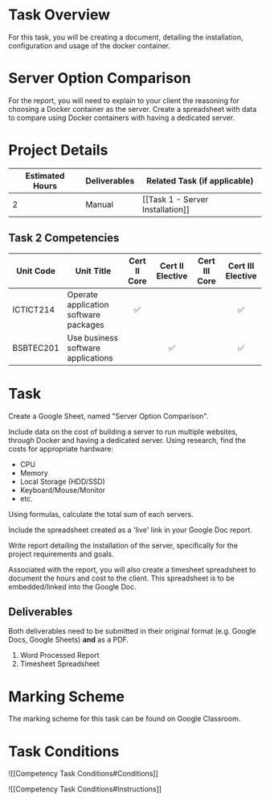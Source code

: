 # Task Overview

For this task, you will be creating a document, detailing the installation, configuration and usage of the docker container.


# Server Option Comparison
For the report, you will need to explain to your client the reasoning for choosing a Docker container as the server. 
Create a spreadsheet with data to compare using Docker containers with having a dedicated server.

# Project Details

| Estimated Hours | Deliverables | Related Task (if applicable)     |
| --------------- | ------------ | -------------------------------- |
| 2               | Manual       | [[Task 1 - Server Installation]] |

## Task 2 Competencies

| Unit Code | Unit Title                            | Cert II Core | Cert II Elective | Cert III Core | Cert III Elective |
| --------- | ------------------------------------- | :----------: | :--------------: | :-----------: | :---------------: |
| ICTICT214 | Operate application software packages |      ✅       |                  |               |         ✅         |
| BSBTEC201 | Use business software applications    |              |        ✅         |               |         ✅         |

# Task

Create a Google Sheet, named "Server Option Comparison".

Include data on the cost of building a server to run multiple websites, through Docker and having a dedicated server. Using research, find the costs for appropriate hardware:
- CPU
- Memory
- Local Storage (HDD/SSD)
- Keyboard/Mouse/Monitor
- etc.

Using formulas, calculate the total sum of each servers.


Include the spreadsheet created as a 'live' link in your Google Doc report.

Write report detailing the installation of the server, specifically for the project requirements and goals. 

Associated with the report, you will also create a timesheet spreadsheet to document the hours and cost to the client. This spreadsheet is to be embedded/linked into the Google Doc.

## Deliverables

Both deliverables need to be submitted in their original format (e.g. Google Docs, Google Sheets) **and** as a PDF.

1. Word Processed Report
2. Timesheet Spreadsheet

# Marking Scheme

The marking scheme for this task can be found on Google Classroom.

# Task Conditions

![[Competency Task Conditions#Conditions]]

![[Competency Task Conditions#Instructions]]